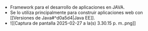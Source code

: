 - Framework para el desarrollo de aplicaciones en JAVA.
- Se lo utiliza principalmente para construir aplicaciones web con [[Versiones de Java#^d0a5d4|Java EE]].
- ![[Captura de pantalla 2025-02-27 a la(s) 3.30.15 p. m..png]]